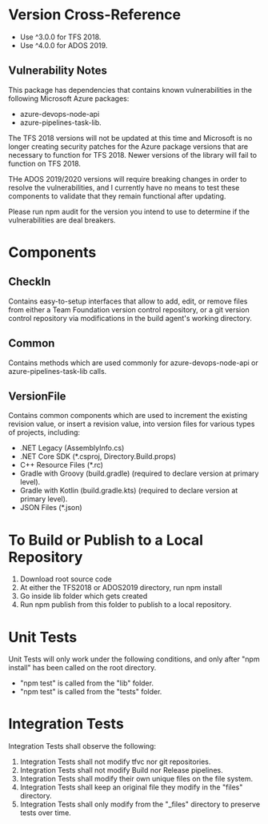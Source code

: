 # Version Cross-Reference #

* Use ^3.0.0 for TFS 2018.
* Use ^4.0.0 for ADOS 2019.

## Vulnerability Notes ##
This package has dependencies that contains known vulnerabilities
in the following Microsoft Azure packages:
* azure-devops-node-api 
* azure-pipelines-task-lib.

The TFS 2018 versions will not be updated at this time and Microsoft is no longer
creating security patches for the Azure package versions that are necessary to function
for TFS 2018.  Newer versions of the library will fail to function on TFS 2018.

THe ADOS 2019/2020 versions will require breaking changes in order to resolve the vulnerabilities,
and I currently have no means to test these components to validate that they remain functional
after updating.

Please run npm audit for the version you intend to use to determine if the vulnerabilities
are deal breakers.

# Components #

## CheckIn ##

Contains easy-to-setup interfaces that allow to add, edit,
or remove files from either a Team Foundation version control repository,
or a git version control repository via modifications in the build agent's working directory.

## Common ##

Contains methods which are used commonly for azure-devops-node-api or azure-pipelines-task-lib calls.

## VersionFile ##

Contains common components which are used to increment the existing revision value, or insert a revision value,
into version files for various types of projects, including:
* .NET Legacy (AssemblyInfo.cs)
* .NET Core SDK (*.csproj, Directory.Build.props)
* C++ Resource Files (*.rc)
* Gradle with Groovy (build.gradle) (required to declare version at primary level).
* Gradle with Kotlin (build.gradle.kts) (required to declare version at primary level).
* JSON Files (*.json)

# To Build or Publish to a Local Repository #

1. Download root source code
2. At either the TFS2018 or ADOS2019 directory, run npm install
3. Go inside lib folder which gets created
4. Run npm publish from this folder to publish to a local repository.

# Unit Tests #

Unit Tests will only work under the following conditions, and only
after "npm install" has been called on the root directory.
* "npm test" is called from the "lib" folder.
* "npm test" is called from the "tests" folder.

# Integration Tests #

Integration Tests shall observe the following:
1. Integration Tests shall not modify tfvc nor git repositories.
2. Integration Tests shall not modify Build nor Release pipelines.
3. Integration Tests shall modify their own unique files on the file system.
4. Integration Tests shall keep an original file they modify in the "files" directory.
5. Integration Tests shall only modify from the "_files" directory to preserve tests over time.
